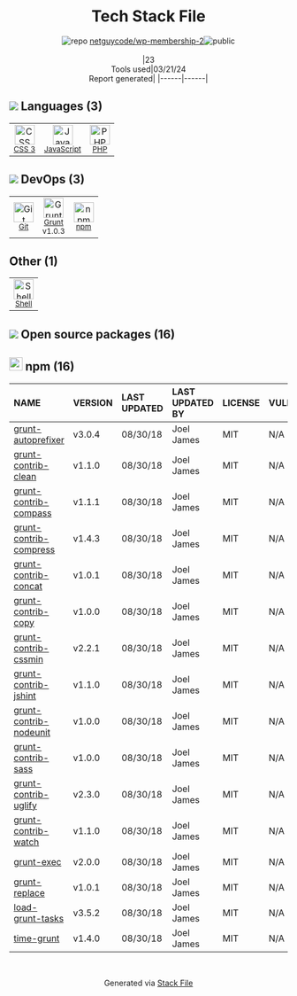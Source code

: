 <!--
&lt;--- Readme.md Snippet without images Start ---&gt;
## Tech Stack
netguycode/wp-membership-2 is built on the following main stack:

- [JavaScript](https://developer.mozilla.org/en-US/docs/Web/JavaScript) – Languages
- [PHP](http://www.php.net/) – Languages
- [Grunt](http://gruntjs.com/) – JS Build Tools / JS Task Runners
- [Shell](https://en.wikipedia.org/wiki/Shell_script) – Shells

Full tech stack [here](/techstack.md)

&lt;--- Readme.md Snippet without images End ---&gt;

&lt;--- Readme.md Snippet with images Start ---&gt;
## Tech Stack
netguycode/wp-membership-2 is built on the following main stack:

- <img width='25' height='25' src='https://img.stackshare.io/service/1209/javascript.jpeg' alt='JavaScript'/> [JavaScript](https://developer.mozilla.org/en-US/docs/Web/JavaScript) – Languages
- <img width='25' height='25' src='https://img.stackshare.io/service/991/hwUcGZ41_400x400.jpg' alt='PHP'/> [PHP](http://www.php.net/) – Languages
- <img width='25' height='25' src='https://img.stackshare.io/service/845/falgg2jybmhgk16y62lr.png' alt='Grunt'/> [Grunt](http://gruntjs.com/) – JS Build Tools / JS Task Runners
- <img width='25' height='25' src='https://img.stackshare.io/service/4631/default_c2062d40130562bdc836c13dbca02d318205a962.png' alt='Shell'/> [Shell](https://en.wikipedia.org/wiki/Shell_script) – Shells

Full tech stack [here](/techstack.md)

&lt;--- Readme.md Snippet with images End ---&gt;
-->
<div align="center">

# Tech Stack File
![](https://img.stackshare.io/repo.svg "repo") [netguycode/wp-membership-2](https://github.com/netguycode/wp-membership-2)![](https://img.stackshare.io/public_badge.svg "public")
<br/><br/>
|23<br/>Tools used|03/21/24 <br/>Report generated|
|------|------|
</div>

## <img src='https://img.stackshare.io/languages.svg'/> Languages (3)
<table><tr>
  <td align='center'>
  <img width='36' height='36' src='https://img.stackshare.io/service/6727/css.png' alt='CSS 3'>
  <br>
  <sub><a href="https://developer.mozilla.org/en-US/docs/Web/CSS/CSS3">CSS 3</a></sub>
  <br>
  <sub></sub>
</td>

<td align='center'>
  <img width='36' height='36' src='https://img.stackshare.io/service/1209/javascript.jpeg' alt='JavaScript'>
  <br>
  <sub><a href="https://developer.mozilla.org/en-US/docs/Web/JavaScript">JavaScript</a></sub>
  <br>
  <sub></sub>
</td>

<td align='center'>
  <img width='36' height='36' src='https://img.stackshare.io/service/991/hwUcGZ41_400x400.jpg' alt='PHP'>
  <br>
  <sub><a href="http://www.php.net/">PHP</a></sub>
  <br>
  <sub></sub>
</td>

</tr>
</table>

## <img src='https://img.stackshare.io/devops.svg'/> DevOps (3)
<table><tr>
  <td align='center'>
  <img width='36' height='36' src='https://img.stackshare.io/service/1046/git.png' alt='Git'>
  <br>
  <sub><a href="http://git-scm.com/">Git</a></sub>
  <br>
  <sub></sub>
</td>

<td align='center'>
  <img width='36' height='36' src='https://img.stackshare.io/service/845/falgg2jybmhgk16y62lr.png' alt='Grunt'>
  <br>
  <sub><a href="http://gruntjs.com/">Grunt</a></sub>
  <br>
  <sub>v1.0.3</sub>
</td>

<td align='center'>
  <img width='36' height='36' src='https://img.stackshare.io/service/1120/lejvzrnlpb308aftn31u.png' alt='npm'>
  <br>
  <sub><a href="https://www.npmjs.com/">npm</a></sub>
  <br>
  <sub></sub>
</td>

</tr>
</table>

## Other (1)
<table><tr>
  <td align='center'>
  <img width='36' height='36' src='https://img.stackshare.io/service/4631/default_c2062d40130562bdc836c13dbca02d318205a962.png' alt='Shell'>
  <br>
  <sub><a href="https://en.wikipedia.org/wiki/Shell_script">Shell</a></sub>
  <br>
  <sub></sub>
</td>

</tr>
</table>


## <img src='https://img.stackshare.io/group.svg' /> Open source packages (16)</h2>

## <img width='24' height='24' src='https://img.stackshare.io/service/1120/lejvzrnlpb308aftn31u.png'/> npm (16)

|NAME|VERSION|LAST UPDATED|LAST UPDATED BY|LICENSE|VULNERABILITIES|
|:------|:------|:------|:------|:------|:------|
|[grunt-autoprefixer](https://www.npmjs.com/grunt-autoprefixer)|v3.0.4|08/30/18|Joel James |MIT|N/A|
|[grunt-contrib-clean](https://www.npmjs.com/grunt-contrib-clean)|v1.1.0|08/30/18|Joel James |MIT|N/A|
|[grunt-contrib-compass](https://www.npmjs.com/grunt-contrib-compass)|v1.1.1|08/30/18|Joel James |MIT|N/A|
|[grunt-contrib-compress](https://www.npmjs.com/grunt-contrib-compress)|v1.4.3|08/30/18|Joel James |MIT|N/A|
|[grunt-contrib-concat](https://www.npmjs.com/grunt-contrib-concat)|v1.0.1|08/30/18|Joel James |MIT|N/A|
|[grunt-contrib-copy](https://www.npmjs.com/grunt-contrib-copy)|v1.0.0|08/30/18|Joel James |MIT|N/A|
|[grunt-contrib-cssmin](https://www.npmjs.com/grunt-contrib-cssmin)|v2.2.1|08/30/18|Joel James |MIT|N/A|
|[grunt-contrib-jshint](https://www.npmjs.com/grunt-contrib-jshint)|v1.1.0|08/30/18|Joel James |MIT|N/A|
|[grunt-contrib-nodeunit](https://www.npmjs.com/grunt-contrib-nodeunit)|v1.0.0|08/30/18|Joel James |MIT|N/A|
|[grunt-contrib-sass](https://www.npmjs.com/grunt-contrib-sass)|v1.0.0|08/30/18|Joel James |MIT|N/A|
|[grunt-contrib-uglify](https://www.npmjs.com/grunt-contrib-uglify)|v2.3.0|08/30/18|Joel James |MIT|N/A|
|[grunt-contrib-watch](https://www.npmjs.com/grunt-contrib-watch)|v1.1.0|08/30/18|Joel James |MIT|N/A|
|[grunt-exec](https://www.npmjs.com/grunt-exec)|v2.0.0|08/30/18|Joel James |MIT|N/A|
|[grunt-replace](https://www.npmjs.com/grunt-replace)|v1.0.1|08/30/18|Joel James |MIT|N/A|
|[load-grunt-tasks](https://www.npmjs.com/load-grunt-tasks)|v3.5.2|08/30/18|Joel James |MIT|N/A|
|[time-grunt](https://www.npmjs.com/time-grunt)|v1.4.0|08/30/18|Joel James |MIT|N/A|

<br/>
<div align='center'>

Generated via [Stack File](https://github.com/marketplace/stack-file)
